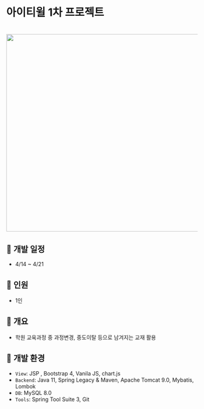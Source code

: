# 아이티윌 1차 프로젝트
<!-- ![메인화면](https://github.com/user-attachments/assets/dbcabdd4-9365-4f38-99e4-29bc0a6f87bb) -->
# <img src="https://github.com/user-attachments/assets/dbcabdd4-9365-4f38-99e4-29bc0a6f87bb" width="600" height="520" />
## 📅 개발 일정
- 4/14 ~ 4/21
## 👤 인원
- 1인
## 📜 개요
- 학원 교육과정 중 과정변경, 중도이탈 등으로 남겨지는 교재 활용
## 🔧 개발 환경
- <code>View</code>: JSP , Bootstrap 4, Vanila JS, chart.js
- <code>Backend</code>: Java 11, Spring Legacy & Maven, Apache Tomcat 9.0, Mybatis, Lombok
- <code>DB</code>: MySQL 8.0
- <code>Tools</code>: Spring Tool Suite 3, Git

